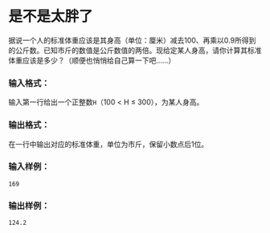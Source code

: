 # 是不是太胖了
据说一个人的标准体重应该是其身高（单位：厘米）减去100、再乘以0.9所得到的公斤数。已知市斤的数值是公斤数值的两倍。现给定某人身高，请你计算其标准体重应该是多少？（顺便也悄悄给自己算一下吧……）

### 输入格式：
输入第一行给出一个正整数`H`（100 < H ≤ 300），为某人身高。

### 输出格式：
在一行中输出对应的标准体重，单位为市斤，保留小数点后1位。

### 输入样例：
```
169
```
### 输出样例：
```
124.2
```